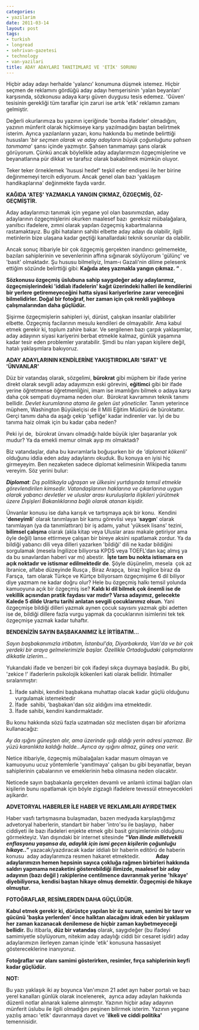 ```yaml
---
categories:
- yazilarim
date: 2011-03-14
layout: post
tags:
- turkish
- longread
- sehrivan-gazetesi
- technology
- van-yazilari
title: ADAY ADAYLARI TANITIMLARI VE 'ETİK' SORUNU
---
```


Hiçbir aday adayı herhalde 'yalancı' konumuna düşmek istemez. Hiçbir seçmen de reklamını gördüğü aday adayı hemşerisinin 'yalan beyanları' karşısında, sözkonusu adaya karşı güven duygusu tesis edemez. 'Güven' tesisinin gerekliği tüm taraflar için zaruri ise artık 'etik' reklamın zamanı gelmiştir.

Değerli okurlarımıza bu yazının içeriğinde 'bomba ifadeler' olmadığını, yazının münferit olarak hiçkimseye karşı yazılmadığını baştan belirtmek isterim. Ayrıca yazılanların yazarı, konu hakkında bu metinde belirttiği hususları '_bir seçmen olarak ve aday adayların büyük çoğunluğunu şahsen tanımama_' şansı içinde yazmıştır. Şahsen tanımamayı şans olarak görüyorum. Çünkü ancak böylelikle aday adaylarımızın özgeçmişlerine ve beyanatlarına pür dikkat ve tarafsız olarak bakabilmek mümkün oluyor.

Teker teker örneklemek 'hususi hedef' teşkil eder endişesi ile her birine değinmemeyi tercih ediyorum. Ancak genel olan bazı 'yaklaşım handikaplarına' değinmekte fayda vardır.

**KAĞIDA 'ATEŞ' YAZMAKLA YANGIN ÇIKMAZ, ÖZGEÇMİŞ, ÖZ-GEÇMİŞTİR.**

Aday adaylarımızı tanımak için yegane yol olan basınımızdan, aday adaylarının özgeçmişlerini okurken maalesef bazı  gereksiz mübalağalara, yanıltıcı ifadelere, zımni olarak yapılan özgeçmiş kabartmalarına rastamaktayız. Bu gibi hataların sahibi elbette aday adayı da olabilir, ilgili metinlerin bize ulaşana kadar geçtiği kanallardaki teknik sorunlar da olabilir.

Ancak sonuç itibariyle bir çok özgeçmiş gerçekten inandırıcı gelmemekte, bazıları sahiplerinin ve sevenlerinin affına sığınarak söylüyorum 'gülünç' ve 'basit' olmaktadır. Şu hususu bilmeliyiz, İmam-ı Gazali'nin dilime pelesenk ettiğim sözünde belirttiği gibi: **Kağıda ateş yazmakla yangın çıkmaz. “** .

**Sözkonusu özgeçmiş üslubuna sahip saygıdeğer aday adaylarımız, özgeçmişlerindeki 'iddialı ifadelerin' kağıt üzerindeki halleri ile kendilerini bir yerlere getiremeyeceğini hatta siyasi kariyerlerine zarar vereceğini bilmelidirler. Doğal bir fotoğraf, her zaman için çok renkli yağlıboya çalışmalarından daha güçlüdür.**

Şişirme özgeçmişlerin sahipleri iyi, dürüst, çalışkan insanlar olabilirler elbette. Özgeçmiş facilarının mesulu kendileri de olmayabilir. Ama kabul etmek gerekir ki, toplum zahire bakar. Ve sergilenen bazı çarpık yaklaşımlar, aday adayının siyasi kariyerini berbat etmekle kalmaz, günlük yaşamına kadar tesir eden problemler yaratabilir. Şimdi bu nları yapan kişilere değil, hatalı yaklaşımlara bakıyoruz.

**ADAY ADAYLARININ KENDİLERİNE YAKIŞTIRDIKLARI 'SIFAT' VE 'ÜNVANLAR'**

Düz bir vatandaş olarak, sözgelimi, **bürokrat** gibi müphem bir ifade yerine direkt olarak sevgili aday adayımızın eski görevini, **eğitimci** gibi bir ifade yerine öğretmense öğretmenliğini, imam ise imamlığını bilmek o adaya karşı daha çok sempati duymama neden olur.  Bürokrat kavramının teknik tanımı bellidir. _Devlet kurumlarına atama ile gelen üst yöneticiler._ Tanım yeterince müphem, Washington Büyükelçisi de İl Milli Eğitim Müdürü de büroktattır. Gerçi tanımı daha da aşağı çekip 'şefliğe' kadar indirenler var. İyi de bu tanıma haiz olmak için bu kadar çaba neden?

Peki iyi de,  bürokrat ünvanı olmadığı halde büyük işler başaranlar yok mudur? Ya da emekli memur olmak ayıp mı olmaktadı?

Biz vatandaşlar, daha bu kavramlarla boğuşurken bir de _'diplomat kökenli'_ olduğunu iddia eden aday adaylarını okuduk. Bu konuya en iyisi hiç girmeyeyim. Ben nezaketen sadece diplomat kelimesinin Wikipedia tanımı vereyim. Söz yerini bulur:

**_Diplomat_**_: Dış politikayla uğraşan ve ülkesini yurtdışında temsil etmekle görevlendirilen kimsedir. Vatandaşlarının haklarına ve çıkarlarına uygun olarak yabancı devletler ve uluslar arası kuruluşlarla ilişkileri yürütmek üzere Dışişleri Bakanlıklarına bağlı olarak atanan kişidir._

Ünvanlar konusu ise daha karışık ve tartışmaya açık bir konu.  Kendini '**deneyimli**' olarak tanımlayan bir kamu görevlisi veya '**saygın**' olarak tanımlayan (ya da tanımlattıran) bir iş adamı, yahut 'yüksek lisans' tezini, **bilimsel çalışma** olarak (akla kitap veya Uluslar arası makale getiriyor ama öyle değil) lanse ettirmeye çalışan bir bireye aksini ıspatlamak zordur. Ya da bildiği yabancı dili veya dilleri yazarken 'bildiği' dili ne kadar bildiğini sorgulamak (mesela İngilizce biliyorsa KPDS veya TOEFL'dan kaç almış ya da bu sınavlardan haberi var mı) abestir.  **İşte tam bu nokta istismara en açık noktadır ve istismar edilmektedir de**. Şöyle düşünelim, mesela  çok az İbranice, alfabe düzeyinde Rusça , Biraz Arapça,  biraz İngilice biraz da Farsça,  tam olarak Türkçe ve Kürtçe biliyorsam özgeçmişime 6 dil biliyor diye yazmam ne kadar doğru olur? Hele bu özgeçmiş halkı temsil yolunda kamuoyuna açık bir özgeçmiş ise? **Kaldı ki dil bilmek çok önemli ise de vekillik açısından pratik faydası var mıdır? Varsa adayımız, gelecekte Kalede 5 dilde Urartu tarihi anlatan sevgili çocuklarımız olsun.** Yani özgeçmişe bildiği dilleri yazmak aynen çocuk sayısını yazmak gibi adetten ise de, bildiği dillere fazla vurgu yapmak da çocuklarının isimlerini tek tek özgeçmişe yazmak kadar tuhaftır.

**BENDENİZİN SAYIN BAŞBAKANIMIZ İLE İRTİBATIM...**

_Sayın başbakanımızla irtibatım, İstanbul'da, Diyarbakırda, Van'da ve bir çok yerdeki bir araya gelmelerimizle başlar. Özellikle Ortadoğudaki çalışmalarını dikkatle izlerim..._

Yukarıdaki ifade ve benzeri bir çok ifadeyi sıkça duymaya başladık. Bu gibi, 'zekice !' ifaderlerin psikolojik kökenleri kati olarak bellidir. İhtimaller sıralanmıştır:

1. İfade sahibi, kendini başbakana muhattap olacak kadar güçlü olduğunu vurgulamak istemektedir
2. İfade  sahibi, 'başbakan'dan söz aldığını ima etmektedir.
3. İfade sahibi, kendini kandırmaktadır.

Bu konu hakkında sözü fazla uzatmadan söz meclisten dışarı bir aforizma kullanacağız:

_Ay da ışığını güneşten alır, ama üzerinde ışığı aldığı yerin adresi yazmaz. Bir yüzü karanlıkta kaldığı halde...Ayrıca ay ışığını almaz, güneş ona verir._

Netice itibariyle, özgeçmiş mübalağaları kadar masum olmayan ve kamuoyunu ucuz yöntemlerle 'yanıtlmaya' çalışan bu gibi beyanatlar, beyan sahiplerinin çabalarının ve emeklerinin heba olmasına neden olacaktır.

Neticede sayın başbakanla gerçekten devamlı ve anlamlı ictimai bağları olan kişilerin bunu ıspatlamak için böyle zigzaglı ifadelere tevessül etmeyecekleri aşikardır.

**ADVETORYAL HABERLER İLE HABER VE REKLAMLARI AYIRDETMEK**

Haber vasfı tartışmasına bulaşmadan, bazen medyada karşılaştığımız advetoryal haberlerin, standart bir haber 'intro'su ile başlayıp,  haber ciddiyeti ile bazı ifadeleri enjekte etmek gibi basit girişimlerinin olduğunu görmekteyiz. Van dışındaki bir internet sitesinde **_“Van ilinde milletvekili enflasyonu yaşansa da, adaylık için ismi geçen kişilerin çoğunluğu hikaye..”_** yazacak/yazdıracak kadar iddialı bir haberin editörü de haberin konusu  aday adaylarımıza resmen hakaret etmektedir.           **Aday adaylarımızın hemen hepsinin sayıca çokluğa rağmen birbirleri hakkında saldırı yapmama nezaketini gösterebildiği ilimizde, maalesef bir aday adayının (bazı değil ) rakiplerine centilmence davranmak yerine 'hikaye' diyebiliyorsa, kendisi baştan hikaye olmuş demektir. Özgeçmişi de hikaye olmuştur.**

**FOTOĞRAFLAR, RESİMLERDEN DAHA GÜÇLÜDÜR.**

**Kabul etmek gerekir ki, dürüstçe yapılan bir öz sunum, samimi bir tavır ve gücünü 'başka yerlerden' önce halktan alacağını idrak eden bir yaklaşım her zaman kazanacak denilemese de hiçbir zaman kaybetmeyeceği bellidir.** Bu itibarla, **düz bir vatandaş** olarak, saygıdeğer (bu ifadeyi samimiyetle söylüyorum, nitekim aday adaylığı ciddi bir cesaret işidir) aday adaylarımızın ilerleyen zaman içinde 'etik' konusuna hassasiyet göstereceklerine inanıyoruz.

**Fotoğraflar var olanı samimi gösterirken, resimler, fırça sahiplerinin keyfi kadar güçlüdür.**

**NOT:**

Bu yazı yaklaşık iki ay boyunca Van'ımızın 21 adet ayrı haber portalı ve bazı yerel kanalları günlük olarak incelenerek,  ayrıca aday adayları hakkında düzenli notlar alınarak kaleme alınmıştır. Yazının hiçbir aday adayının münferit üslubu ile ilgili olmadığını peşinen bilirmek isterim. Yazının yegane yazılış amacı 'etik' davranmaya davet ve '**ilkeli ve ciddi politika'** temennisidir.
